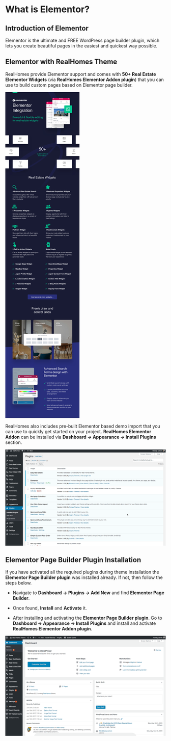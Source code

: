 # What is Elementor?

## Introduction of Elementor

Elementor is the ultimate and FREE WordPress page builder plugin, which lets you create beautiful pages in the easiest and quickest way possible.

## Elementor with RealHomes Theme

RealHomes provide Elementor support and comes with **50+ Real Estate Elementor Widgets** (via **RealHomes Elementor Addon plugin**) that you can use to build custom pages based on Elementor page builder.

![RealHomes Elementor Widgets](images/elementor/realhomes-elementor-widgets.jpg)

RealHomes also includes pre-built Elementor based demo import that you can use to quickly get started on your project. **RealHomes Elementor Addon** can be installed via **Dashboard &rarr; Appearance &rarr; Install Plugins** section.

![Install RealHomes Elementor Addon Plugin](images/elementor/install-realhomes-elementor-addon.gif)

## Elementor Page Builder Plugin Installation

If you have activated all the required plugins during theme installation the **Elementor Page Builder plugin** was installed already. If not, then follow the steps below.

- Navigate to **Dashboard → Plugins → Add New** and find **Elementor Page Builder**.

- Once found, **Install** and **Activate** it.

- After installing and activating the **Elementor Page Builder plugin**. Go to **Dashboard → Appearance → Install Plugins** and install and activate **RealHomes Elementor Addon plugin**.

![Install Elementor Page Builder Plugin](images/elementor/install-elementor-page-builder.gif)